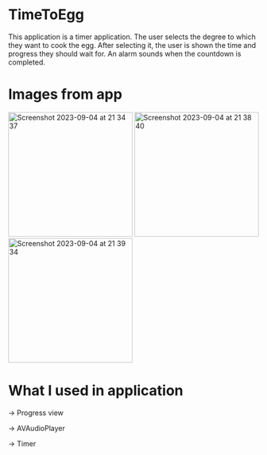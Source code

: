 # TimeToEgg
This application is a timer application. The user selects the degree to which they want to cook the egg. After selecting it, the user is shown the time and progress they should wait for. An alarm sounds when the countdown is completed.
# Images from app
<img width="250" alt="Screenshot 2023-09-04 at 21 34 37" src="https://github.com/yasinctn/TimeToEgg/assets/96244256/643f91f6-248e-415a-90be-6fa135a13cb8">
<img width="250" alt="Screenshot 2023-09-04 at 21 38 40" src="https://github.com/yasinctn/TimeToEgg/assets/96244256/38c1684c-ece6-4ca7-b0fa-0a3502f35433">
<img width="250" alt="Screenshot 2023-09-04 at 21 39 34" src="https://github.com/yasinctn/TimeToEgg/assets/96244256/b0be3bac-a574-4f05-845c-818e65f28db9">

# What I used in application

-> Progress view

-> AVAudioPlayer 

-> Timer




